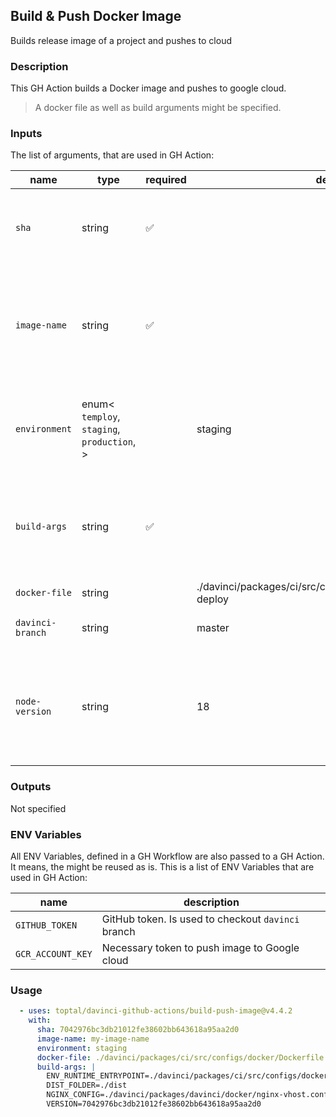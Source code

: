 ## Build & Push Docker Image

Builds release image of a project and pushes to cloud

### Description

This GH Action builds a Docker image and pushes to google cloud.

> A docker file as well as build arguments might be specified.

### Inputs

The list of arguments, that are used in GH Action:

| name             | type                                                        | required | default                                                        | description                                                                                 |
| ---------------- | ----------------------------------------------------------- | -------- | -------------------------------------------------------------- | ------------------------------------------------------------------------------------------- |
| `sha`            | string                                                      | ✅        |                                                                | Commit hash that will be used as a tag for the Docker image                                 |
| `image-name`     | string                                                      | ✅        |                                                                | Name of the Docker image. Might be used in the next steps (for ex.: deploy a Docker image)  |
| `environment`    | enum<<br/>`temploy`,<br/>`staging`,<br/>`production`,<br/>> |          | staging                                                        | Determines additional procedures while creating a Docker image.                             |
| `build-args`     | string                                                      | ✅        |                                                                | Multiline string to describe build arguments that will be used during dockerization         |
| `docker-file`    | string                                                      |          | ./davinci/packages/ci/src/configs/docker/Dockerfile.gha-deploy | pathname to Docker file                                                                     |
| `davinci-branch` | string                                                      |          | master                                                         | Custom davinci branch                                                                       |
| `node-version`   | string                                                      |          | 18                                                             | Node.js version used. The action is guaranteed to work only with Node.js@18 (default value) |

### Outputs

Not specified

### ENV Variables

All ENV Variables, defined in a GH Workflow are also passed to a GH Action. It means, the might be reused as is.
This is a list of ENV Variables that are used in GH Action:

| name              | description                                        |
| ----------------- | -------------------------------------------------- |
| `GITHUB_TOKEN`    | GitHub token. Is used to checkout `davinci` branch |
| `GCR_ACCOUNT_KEY` | Necessary token to push image to Google cloud      |

### Usage

```yaml
  - uses: toptal/davinci-github-actions/build-push-image@v4.4.2
    with:
      sha: 7042976bc3db21012fe38602bb643618a95aa2d0
      image-name: my-image-name
      environment: staging
      docker-file: ./davinci/packages/ci/src/configs/docker/Dockerfile.gha-deploy
      build-args: |
        ENV_RUNTIME_ENTRYPOINT=./davinci/packages/ci/src/configs/docker/env-runtime.entrypoint.sh
        DIST_FOLDER=./dist
        NGINX_CONFIG=./davinci/packages/davinci/docker/nginx-vhost.conf
        VERSION=7042976bc3db21012fe38602bb643618a95aa2d0
```
